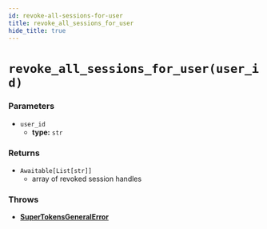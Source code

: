 ```yaml
---
id: revoke-all-sessions-for-user
title: revoke_all_sessions_for_user
hide_title: true
---
```


# `revoke_all_sessions_for_user(user_id)`

### Parameters
- `user_id`
    - **type:** `str`

### Returns
- `Awaitable[List[str]]`
    - array of revoked session handles

### Throws
- **[SuperTokensGeneralError](./error-handling/general-error)**